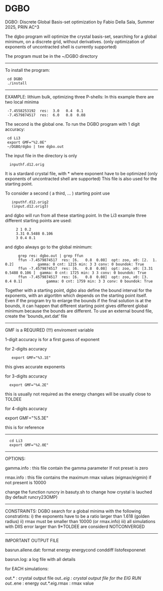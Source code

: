 # DGBO

DGBO: Discrete Global Basis-set optimization
by Fabio Della Sala, Summer 2025, PRIN AC^3


The dgbo program will optimize the crystal basis-set, searching for a global minimum, on a discrete grid, without derivatives.
(only optimization of exponents of uncontracted shell is currently supported)


The program must be in the ~/DGBO directory

------------------------------------------------------
To install the program:

     cd DGBO
     ./install
-------------------------------------------------------
EXAMPLE: lithium bulk, optimizing three P-shells:
In this example there are two local minima

     -7.4558253192  res:  3.0   0.4  0.1 
     -7.4579874517  res:  6.0   0.8  0.08
The second is the global one.
To run the DGBO program with 1 digit accuracy:

     cd Li3
     export GMF="%2.0E"
     ~/DGBO/dgbo | tee dgbo.out

The input file in the directory is only

      inputhf.d12.orig

It is a stardard crystal file, with * where exponent have to be optimized
(only exponents of uncontracted shell are supported)
This file is also used for the starting point.

To consider a second ( a third, ... )  starting point use

       inputhf.d12.orig2
       (input.d12.orig3)

and dgbo will run from all these starting point.
In the Li3 example three different starting points are used:

         2 1 0.2
         3.31 0.5488 0.106 
         3 0.4 0.1
and dgbo always go to the global minimum:

          grep res: dgbo.out | grep ffun
          ffun -7.4579874517  res: [6.   0.8  0.08]  opt: zoo, x0: [2.  1.  0.2]           gamma: 0 cnt: 1215 min: 3 3 conv: 0 boundok: True
          ffun -7.4579874517  res: [6.   0.8  0.08]  opt: zoo, x0: [3.31   0.5488 0.106 ]  gamma: 0 cnt: 1725 min: 3 3 conv: 0 boundok: True
          ffun -7.4579874517  res: [6.   0.8  0.08]  opt: zoo, x0: [3.  0.4 0.1]           gamma: 0 cnt: 1759 min: 3 3 conv: 0 boundok: True


Together with a starting point, dgbo also define the bound interval for the exponents, with
an algortitm which depends on the starting point itself.
Even if the program try to enlarge the bounds if the final solution is at the bounds, 
it can happen that different starting point gives different global minimum
because the bounds are different.
To use an external bound file, create the 'bounds_ext.dat' file


---------------------------------------------------
GMF is a REQUIRED (!!!) enviroment variable

1-digit accuracy is for a first guess of exponent

for 2-digits accuracy

       export GMF="%3.1E"

this gives accurate exponents

for 3-digits accuracy

      export GMF="%4.2E"

this is usually not required as the energy changes will be usually close to TOLDEE

for 4-digits accuracy

 export GMF="%5.3E"

this is for reference

----------------------------------------------------
      cd Li3
      export GMF="%2.0E"


---------------------------------------------------------
OPTIONS:

gamma.info : this file contain the gamma parameter
             If not preset is zero

rmax.info  : this file contains the maximum rmax values (eigmax/eigmin)
             if not present is 10000


change the function runcry in basuty.sh to change how crystal is lauched
(by default runcry23OMP)

------------------------------------------------------------
CONSTRAINTS:
 DGBO search for a global minima with the following constratints:
 i) the exponents have to be a ratio larger than 1.618 (golden radius)
 ii) rmax must be smaller than 10000 (or rmax.info)
 iii) all simulations with DIIS error larger than 9*TOLDEE are considerd NOTCONVERGED

-----------------
IMPORTANT OUTPUT FILE

basrun.allene.dat: format
 energy energycond conddiff listofexponenet


basrun.log: a log file with all details

for EACH simulations:

out.*          : crystal output file
out.*.eig      : crystal output file for the EIG RUN
out.*.ene      : energy
out.*.eig.rmax : rmax value
